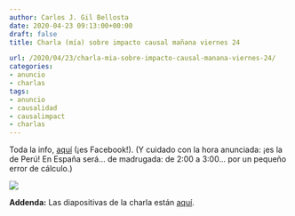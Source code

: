 ```yaml
---
author: Carlos J. Gil Bellosta
date: 2020-04-23 09:13:00+00:00
draft: false
title: Charla (mía) sobre impacto causal mañana viernes 24

url: /2020/04/23/charla-mia-sobre-impacto-causal-manana-viernes-24/
categories:
- anuncio
- charlas
tags:
- anuncio
- causalidad
- causalimpact
- charlas
---
```


Toda la info, [aquí](https://www.facebook.com/datamining.pe/photos/a.150437521683222/2970500289676917/?type=3&theater) (¡es Facebook!). (Y cuidado con la hora anunciada: ¡es la de Perú! En España será... de madrugada: de 2:00 a 3:00... por un pequeño error de cálculo.)

![](/wp-uploads/2020/04/93441674_2970500293010250_7877480671000657920_n.jpg)

**Addenda:** Las diapositivas de la charla están [aquí](/uploads/charla_dmc_202004_causality.html).




